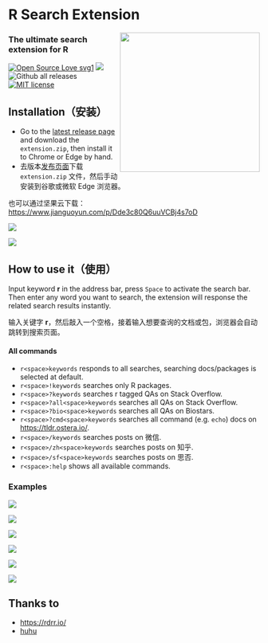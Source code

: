 # R Search Extension

<img align="right" width="280" src="R_logo.svg">

### The ultimate search extension for R

[![Open Source Love svg1](https://badges.frapsoft.com/os/v1/open-source.svg?v=103)](https://github.com/ellerbrock/open-source-badges/)
![](https://img.shields.io/github/repo-size/shixiangwang/r-search-extension)
![Github all releases](https://img.shields.io/github/downloads/ShixiangWang/r-search-extension/total.svg)
[![MIT license](https://img.shields.io/badge/License-MIT-blue.svg)](https://raw.githubusercontent.com/ShixiangWang/sync-deploy/master/LICENSE)

## Installation（安装）

- Go to the [latest release page](https://github.com/ShixiangWang/r-search-extension/releases) and download the `extension.zip`, then install it to Chrome or Edge by hand.
- 去版本[发布页面](https://github.com/ShixiangWang/r-search-extension/releases)下载 `extension.zip` 文件，然后手动安装到谷歌或微软 Edge 浏览器。

也可以通过坚果云下载：<https://www.jianguoyun.com/p/Dde3c80Q6uuVCBj4s7oD>

![](https://gitee.com/ShixiangWang/ImageCollection/raw/master/png/20200908234352.png)

![](https://gitee.com/ShixiangWang/ImageCollection/raw/master/png/20200908234455.png)

## How to use it（使用）

Input keyword **r** in the address bar, press `Space` to activate the search bar. Then enter any word you want to search, the extension will response the related search results instantly. 

输入关键字 **r**，然后敲入一个空格，接着输入想要查询的文档或包，浏览器会自动跳转到搜索页面。

#### All commands

- `r<space>keywords` responds to all searches, searching docs/packages is selected at default.
- `r<space>!keywords` searches only R packages.
- `r<space>?keywords` searches r tagged QAs on Stack Overflow.
- `r<space>?all<space>keywords` searches all QAs on Stack Overflow.
- `r<space>?bio<space>keywords` searches all QAs on Biostars.
- `r<space>?cmd<space>keywords` searches all command (e.g. `echo`) docs on https://tldr.ostera.io/.
- `r<space>/keywords` searches posts on 微信.
- `r<space>/zh<space>keywords` searches posts on 知乎.
- `r<space>/sf<space>keywords` searches posts on 思否.
- `r<space>:help` shows all available commands.

### Examples

![](https://gitee.com/ShixiangWang/ImageCollection/raw/master/png/20200909123420.png)

![](https://gitee.com/ShixiangWang/ImageCollection/raw/master/png/20200908234841.png)

![](https://gitee.com/ShixiangWang/ImageCollection/raw/master/png/20200908234652.png)

![](https://gitee.com/ShixiangWang/ImageCollection/raw/master/png/20200908234946.png)

![](https://gitee.com/ShixiangWang/ImageCollection/raw/master/png/20200909123528.png)

![](https://gitee.com/ShixiangWang/ImageCollection/raw/master/png/20200909123628.png)



## Thanks to

- https://rdrr.io/
- [huhu](https://github.com/huhu/search-extension-core)

